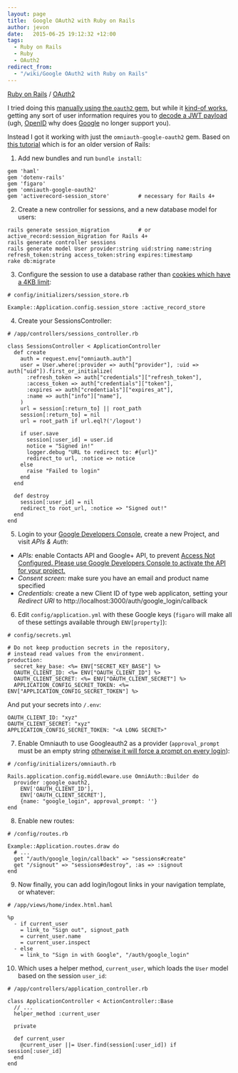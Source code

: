 ```yaml
---
layout: page
title:  Google OAuth2 with Ruby on Rails
author: jevon
date:   2015-06-25 19:12:32 +12:00
tags:
  - Ruby on Rails
  - Ruby
  - OAuth2
redirect_from:
  - "/wiki/Google OAuth2 with Ruby on Rails"
---
```


[Ruby on Rails](Ruby_on_Rails.md) / [OAuth2](oauth2.md)

I tried doing this <a href="http://nationbuilder.com/ruby_api_example">manually using the `oauth2` gem</a>, but while it <a href="https://github.com/soundasleep/rrw/commit/6f83482fe0d25fa05ddc24c9020b69afefddf0a2">kind-of works</a>, getting any sort of user information requires you to <a href="http://openid.net/specs/draft-jones-json-web-token-07.html">decode a JWT payload</a> (ugh, [OpenID](OpenID.md) why does [Google](google.md) no longer support you).

Instead I got it working with just the `omniauth-google-oauth2` gem. Based on <a href="http://blog.myitcv.org.uk/2013/02/19/omniauth-google-oauth2-example.html">this tutorial</a> which is for an older version of Rails:

1. Add new bundles and run `bundle install`:

```
gem 'haml'
gem 'dotenv-rails'
gem 'figaro'
gem 'omniauth-google-oauth2'
gem 'activerecord-session_store'         # necessary for Rails 4+
```

2. Create a new controller for sessions, and a new database model for users:

```
rails generate session_migration         # or active_record:session_migration for Rails 4+
rails generate controller sessions
rails generate model User provider:string uid:string name:string refresh_token:string access_token:string expires:timestamp
rake db:migrate
```

3. Configure the session to use a database rather than <a href="http://stackoverflow.com/questions/9473808/cookie-overflow-in-rails-application">cookies which have a 4KB limit</a>:

```
# config/initializers/session_store.rb

Example::Application.config.session_store :active_record_store
```

4. Create your SessionsController:

```
# /app/controllers/sessions_controller.rb

class SessionsController < ApplicationController
  def create
    auth = request.env["omniauth.auth"]
    user = User.where(:provider => auth["provider"], :uid => auth["uid"]).first_or_initialize(
      :refresh_token => auth["credentials"]["refresh_token"],
      :access_token => auth["credentials"]["token"],
      :expires => auth["credentials"]["expires_at"],
      :name => auth["info"]["name"],
    )
    url = session[:return_to] || root_path
    session[:return_to] = nil
    url = root_path if url.eql?('/logout')

    if user.save
      session[:user_id] = user.id
      notice = "Signed in!"
      logger.debug "URL to redirect to: #{url}"
      redirect_to url, :notice => notice
    else
      raise "Failed to login"
    end
  end

  def destroy
    session[:user_id] = nil
    redirect_to root_url, :notice => "Signed out!"
  end
end
```

5. Login to your <a href="https://console.developers.google.com/project">Google Developers Console</a>, create a new Project, and visit *APIs & Auth*:

* *APIs:* enable Contacts API and Google+ API, to prevent <a href="http://stackoverflow.com/a/23904532/39531">Access Not Configured. Please use Google Developers Console to activate the API for your project.</a>
* *Consent screen:* make sure you have an email and product name specified
* *Credentials:* create a new Client ID of type web applicaton, setting your _Redirect URI_ to http://localhost:3000/auth/google_login/callback 

6. Edit `config/application.yml` with these Google keys (`figaro` will make all of these settings available through `ENV[property]`):

```
# config/secrets.yml

# Do not keep production secrets in the repository,
# instead read values from the environment.
production:
  secret_key_base: <%= ENV["SECRET_KEY_BASE"] %>
  OAUTH_CLIENT_ID: <%= ENV["OAUTH_CLIENT_ID"] %>
  OAUTH_CLIENT_SECRET: <%= ENV["OAUTH_CLIENT_SECRET"] %>
  APPLICATION_CONFIG_SECRET_TOKEN: <%= ENV["APPLICATION_CONFIG_SECRET_TOKEN"] %>
```

And put your secrets into `/.env`:

```
OAUTH_CLIENT_ID: "xyz"
OAUTH_CLIENT_SECRET: "xyz"
APPLICATION_CONFIG_SECRET_TOKEN: "<A LONG SECRET>"
```

7. Enable Omniauth to use Googleauth2 as a provider (`approval_prompt` must be an empty string <a href="http://blog.myitcv.org.uk/2013/02/19/omniauth-google-oauth2-example.html">otherwise it will force a prompt on every login</a>):

```
# /config/initializers/omniauth.rb

Rails.application.config.middleware.use OmniAuth::Builder do
  provider :google_oauth2,
    ENV['OAUTH_CLIENT_ID'],
    ENV['OAUTH_CLIENT_SECRET'],
    {name: "google_login", approval_prompt: ''}
end
```

8. Enable new routes:

```
# /config/routes.rb

Example::Application.routes.draw do
  # ...
  get "/auth/google_login/callback" => "sessions#create"
  get "/signout" => "sessions#destroy", :as => :signout
end
```

9. Now finally, you can add login/logout links in your navigation template, or whatever:

```
# /app/views/home/index.html.haml

%p
  - if current_user
    = link_to "Sign out", signout_path
    = current_user.name
    = current_user.inspect
  - else
    = link_to "Sign in with Google", "/auth/google_login"
```

10. Which uses a helper method, `current_user`, which loads the `User` model based on the session `user_id`:

```
# /app/controllers/application_controller.rb

class ApplicationController < ActionController::Base
  // ...
  helper_method :current_user

  private

  def current_user
    @current_user ||= User.find(session[:user_id]) if session[:user_id]
  end
end
```
